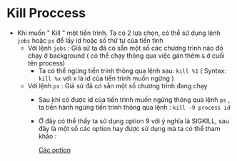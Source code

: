 # Kill Proccess

- Khi muốn " Kill " một tiến trình. Ta có 2 lựa chọn, có thể sử dụng lệnh `jobs` hoặc `ps` để lấy id hoặc số thứ tự của tiến tình
    - Với lệnh `jobs` : Giả sử ta đã có sẵn một số các chương trình nào đó chạy ở background ( có thể chạy thông qua việc gán thêm `&` ở cuối tên process)
        - Ta có thể ngừng tiến trình thông qua lệnh sau: `kill %1` ( Syntax: `kill %x` với x là id của tiến trình muốn ngừng )
    - Với lệnh `ps` : Giả sử đã có sẵn một số chương trình đang chạy
        - Sau khi có được id của tiến trình muốn ngừng thông qua lệnh `ps` , ta tiến hành ngừng tiến trình thông qua lệnh : `kill -9 process id`
        - Ở đây có thể thấy ta sử dụng option 9 với ý nghĩa là SIGKILL, sau đây là một số các option hay được sử dụng mà ta có thể tham khảo :

            [Các option ](Kill%20Proccess%20763f72e393c54b769fc1e9d6c1a67323/C%20c%20option%202866dd67d06341008a165157a39f500b.csv)